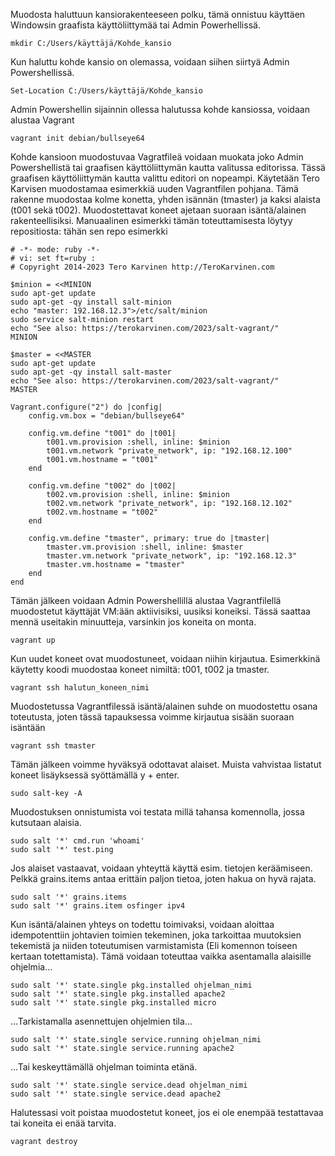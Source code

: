 Muodosta haluttuun kansiorakenteeseen polku, tämä onnistuu käyttäen Windowsin graafista käyttöliittymää tai Admin Powerhellissä.

    mkdir C:/Users/käyttäjä/Kohde_kansio

Kun haluttu kohde kansio on olemassa, voidaan siihen siirtyä Admin Powershellissä.

    Set-Location C:/Users/käyttäjä/Kohde_kansio

Admin Powershellin sijainnin ollessa halutussa kohde kansiossa, voidaan alustaa Vagrant

    vagrant init debian/bullseye64

Kohde kansioon muodostuvaa Vagratfileä voidaan muokata joko Admin Powershellistä tai graafisen käyttöliittymän kautta valitussa editorissa. Tässä graafisen käyttöliittymän kautta valittu editori on nopeampi.
Käytetään Tero Karvisen muodostamaa esimerkkiä uuden Vagrantfilen pohjana. Tämä rakenne muodostaa kolme konetta, yhden isännän (tmaster) ja kaksi alaista (t001 sekä t002).
Muodostettavat koneet ajetaan suoraan isäntä/alainen rakenteellisiksi. Manuaalinen esimerkki tämän toteuttamisesta löytyy repositiosta: tähän sen repo esimerkki

    # -*- mode: ruby -*-
    # vi: set ft=ruby :
    # Copyright 2014-2023 Tero Karvinen http://TeroKarvinen.com

    $minion = <<MINION
    sudo apt-get update
    sudo apt-get -qy install salt-minion
    echo "master: 192.168.12.3">/etc/salt/minion
    sudo service salt-minion restart
    echo "See also: https://terokarvinen.com/2023/salt-vagrant/"
    MINION

    $master = <<MASTER
    sudo apt-get update
    sudo apt-get -qy install salt-master
    echo "See also: https://terokarvinen.com/2023/salt-vagrant/"
    MASTER

    Vagrant.configure("2") do |config|
	    config.vm.box = "debian/bullseye64"

	    config.vm.define "t001" do |t001|
		    t001.vm.provision :shell, inline: $minion
		    t001.vm.network "private_network", ip: "192.168.12.100"
		    t001.vm.hostname = "t001"
	    end

	    config.vm.define "t002" do |t002|
		    t002.vm.provision :shell, inline: $minion
		    t002.vm.network "private_network", ip: "192.168.12.102"
		    t002.vm.hostname = "t002"
	    end

	    config.vm.define "tmaster", primary: true do |tmaster|
		    tmaster.vm.provision :shell, inline: $master
		    tmaster.vm.network "private_network", ip: "192.168.12.3"
		    tmaster.vm.hostname = "tmaster"
	    end
    end

Tämän jälkeen voidaan Admin Powershellillä alustaa Vagrantfilellä muodostetut käyttäjät VM:ään aktiivisiksi, uusiksi koneiksi. Tässä saattaa mennä useitakin minuutteja, varsinkin jos koneita on monta.

    vagrant up

Kun uudet koneet ovat muodostuneet, voidaan niihin kirjautua. 
Esimerkkinä käytetty koodi muodostaa koneet nimiltä: t001, t002 ja tmaster.

    vagrant ssh halutun_koneen_nimi

Muodostetussa Vagrantfilessä isäntä/alainen suhde on muodostettu osana toteutusta, joten tässä tapauksessa voimme kirjautua sisään suoraan isäntään

    vagrant ssh tmaster

Tämän jälkeen voimme hyväksyä odottavat alaiset. Muista vahvistaa listatut koneet lisäyksessä syöttämällä y + enter.

    sudo salt-key -A

Muodostuksen onnistumista voi testata millä tahansa komennolla, jossa kutsutaan alaisia.

    sudo salt '*' cmd.run 'whoami'
    sudo salt '*' test.ping

Jos alaiset vastaavat, voidaan yhteyttä käyttä esim. tietojen keräämiseen. Pelkkä grains.items antaa erittäin paljon tietoa, joten hakua on hyvä rajata.

    sudo salt '*' grains.items
    sudo salt '*' grains.item osfinger ipv4

Kun isäntä/alainen yhteys on todettu toimivaksi, voidaan aloittaa idempotenttiin johtavien toimien tekeminen, joka tarkoittaa muutoksien tekemistä ja niiden toteutumisen varmistamista (Eli komennon toiseen kertaan totettamista). 
Tämä voidaan toteuttaa vaikka asentamalla alaisille ohjelmia... 

    sudo salt '*' state.single pkg.installed ohjelman_nimi
    sudo salt '*' state.single pkg.installed apache2
    sudo salt '*' state.single pkg.installed micro


...Tarkistamalla asennettujen ohjelmien tila...

    sudo salt '*' state.single service.running ohjelman_nimi
    sudo salt '*' state.single service.running apache2

...Tai keskeyttämällä ohjelman toiminta etänä.

    sudo salt '*' state.single service.dead ohjelman_nimi
    sudo salt '*' state.single service.dead apache2

Halutessasi voit poistaa muodostetut koneet, jos ei ole enempää testattavaa tai koneita ei enää tarvita.

    vagrant destroy
